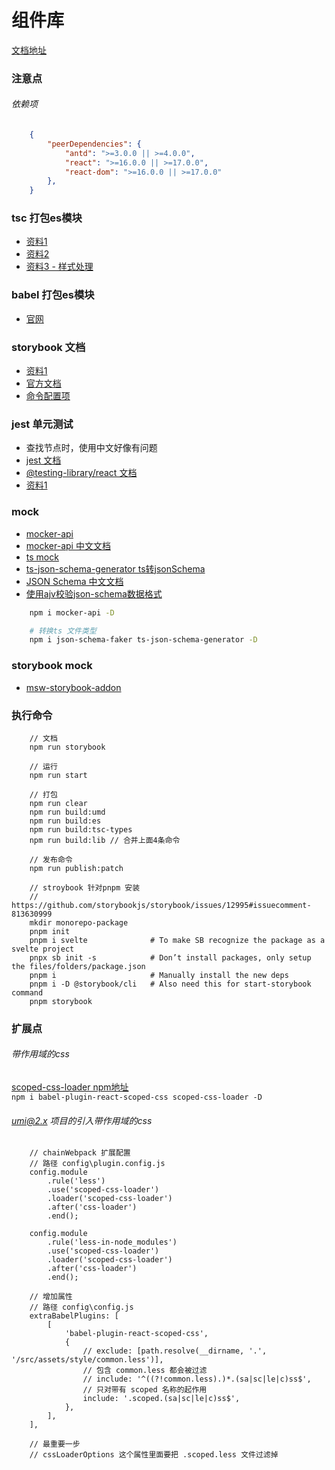 # 组件库

[文档地址](https://zkp442910864.github.io/antd-extends/)

### 注意点

###### 依赖项
```json
    {
        "peerDependencies": {
            "antd": ">=3.0.0 || >=4.0.0",
            "react": ">=16.0.0 || >=17.0.0",
            "react-dom": ">=16.0.0 || >=17.0.0"
        },
    }
```

### tsc 打包es模块
- [资料1](https://segmentfault.com/a/1190000039852833)
- [资料2](https://segmentfault.com/a/1190000022809326)
- [资料3 - 样式处理](https://vccolombo.github.io/blog/tsc-how-to-copy-non-typescript-files-when-building/)

### babel 打包es模块
- [官网](https://www.babeljs.cn/docs/babel-cli)

### storybook 文档
- [资料1](https://segmentfault.com/a/1190000041116905)
- [官方文档](https://storybook.js.org/docs/react/writing-stories/introduction#using-args)
- [命令配置项](https://storybook.js.org/docs/react/api/cli-options)

### jest 单元测试
- 查找节点时，使用中文好像有问题
- [jest 文档](https://jestjs.io/zh-Hans/)
- [@testing-library/react 文档](https://testing-library.com/docs/react-testing-library/intro/)
- [资料1](https://segmentfault.com/a/1190000039710016)

### mock
- [mocker-api](https://www.npmjs.com/package/mocker-api)
- [mocker-api 中文文档](https://github.com/jaywcjlove/mocker-api/blob/HEAD/README-zh.md)
- [ts mock](https://zhuanlan.zhihu.com/p/72412792)
- [ts-json-schema-generator ts转jsonSchema](https://github.com/vega/ts-json-schema-generator)
- [JSON Schema 中文文档](https://json-schema.apifox.cn/)
- [使用ajv校验json-schema数据格式](https://juejin.cn/post/6916498595441016845)
```bash
    npm i mocker-api -D

    # 转换ts 文件类型
    npm i json-schema-faker ts-json-schema-generator -D
```

### storybook mock
- [msw-storybook-addon](https://storybook.js.org/addons/msw-storybook-addon)


### 执行命令
```
    // 文档
    npm run storybook

    // 运行
    npm run start

    // 打包
    npm run clear
    npm run build:umd
    npm run build:es
    npm run build:tsc-types
    npm run build:lib // 合并上面4条命令

    // 发布命令
    npm run publish:patch
```


```
    // stroybook 针对pnpm 安装
    // https://github.com/storybookjs/storybook/issues/12995#issuecomment-813630999
    mkdir monorepo-package
    pnpm init
    pnpm i svelte              # To make SB recognize the package as a svelte project
    pnpx sb init -s            # Don’t install packages, only setup the files/folders/package.json
    pnpm i                     # Manually install the new deps
    pnpm i -D @storybook/cli   # Also need this for start-storybook command
    pnpm storybook
```


### 扩展点

###### 带作用域的css
[scoped-css-loader npm地址](https://www.npmjs.com/package/scoped-css-loader?activeTab=readme) <br />
`npm i babel-plugin-react-scoped-css scoped-css-loader -D`

###### umi@2.x 项目的引入带作用域的css
```
    // chainWebpack 扩展配置
    // 路径 config\plugin.config.js
    config.module
        .rule('less')
        .use('scoped-css-loader')
        .loader('scoped-css-loader')
        .after('css-loader')
        .end();

    config.module
        .rule('less-in-node_modules')
        .use('scoped-css-loader')
        .loader('scoped-css-loader')
        .after('css-loader')
        .end();

    // 增加属性
    // 路径 config\config.js
    extraBabelPlugins: [
        [
            'babel-plugin-react-scoped-css',
            {
                // exclude: [path.resolve(__dirname, '.', '/src/assets/style/common.less')],
                // 包含 common.less 都会被过滤
                // include: '^((?!common.less).)*.(sa|sc|le|c)ss$',
                // 只对带有 scoped 名称的起作用
                include: '.scoped.(sa|sc|le|c)ss$',
            },
        ],
    ],

    // 最重要一步
    // cssLoaderOptions 这个属性里面要把 .scoped.less 文件过滤掉
```
